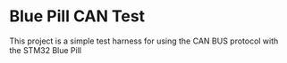 # Blue Pill CAN Test

This project is a simple test harness for using the CAN BUS protocol with the STM32 Blue Pill

